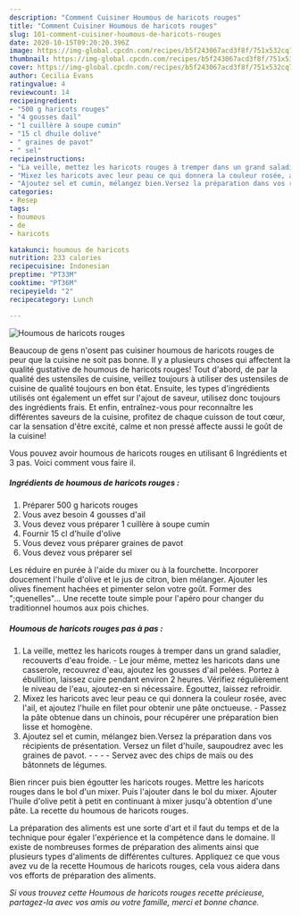 ```yaml
---
description: "Comment Cuisiner Houmous de haricots rouges"
title: "Comment Cuisiner Houmous de haricots rouges"
slug: 101-comment-cuisiner-houmous-de-haricots-rouges
date: 2020-10-15T09:20:20.396Z
image: https://img-global.cpcdn.com/recipes/b5f243067acd3f8f/751x532cq70/houmous-de-haricots-rouges-photo-principale-de-la-recette.jpg
thumbnail: https://img-global.cpcdn.com/recipes/b5f243067acd3f8f/751x532cq70/houmous-de-haricots-rouges-photo-principale-de-la-recette.jpg
cover: https://img-global.cpcdn.com/recipes/b5f243067acd3f8f/751x532cq70/houmous-de-haricots-rouges-photo-principale-de-la-recette.jpg
author: Cecilia Evans
ratingvalue: 4
reviewcount: 14
recipeingredient:
- "500 g haricots rouges"
- "4 gousses dail"
- "1 cuillère à soupe cumin"
- "15 cl dhuile dolive"
- " graines de pavot"
- " sel"
recipeinstructions:
- "La veille, mettez les haricots rouges à tremper dans un grand saladier, recouverts d&#39;eau froide. Le jour même, mettez les haricots dans une casserole, recouvrez d&#39;eau, ajoutez les gousses d&#39;ail pelées. Portez à ébullition, laissez cuire pendant environ 2 heures. Vérifiez régulièrement le niveau de l&#39;eau, ajoutez-en si nécessaire. Égouttez, laissez refroidir."
- "Mixez les haricots avec leur peau ce qui donnera la couleur rosée, avec l&#39;ail, et ajoutez l&#39;huile en filet pour obtenir une pâte onctueuse. Passez la pâte obtenue dans un chinois, pour récupérer une préparation bien lisse et homogène."
- "Ajoutez sel et cumin, mélangez bien.Versez la préparation dans vos récipients de présentation. Versez un filet d&#39;huile, saupoudrez avec les graines de pavot.     Servez avec des chips de maïs ou des bâtonnets de légumes."
categories:
- Resep
tags:
- houmous
- de
- haricots

katakunci: houmous de haricots 
nutrition: 233 calories
recipecuisine: Indonesian
preptime: "PT33M"
cooktime: "PT36M"
recipeyield: "2"
recipecategory: Lunch

---
```



![Houmous de haricots rouges](https://img-global.cpcdn.com/recipes/b5f243067acd3f8f/751x532cq70/houmous-de-haricots-rouges-photo-principale-de-la-recette.jpg)

Beaucoup de gens n'osent pas cuisiner houmous de haricots rouges de peur que la cuisine ne soit pas bonne. Il y a plusieurs choses qui affectent la qualité gustative de houmous de haricots rouges! Tout d'abord, de par la qualité des ustensiles de cuisine, veillez toujours à utiliser des ustensiles de cuisine de qualité toujours en bon état. Ensuite, les types d'ingrédients utilisés ont également un effet sur l'ajout de saveur, utilisez donc toujours des ingrédients frais. Et enfin, entraînez-vous pour reconnaître les différentes saveurs de la cuisine, profitez de chaque cuisson de tout cœur, car la sensation d'être excité, calme et non pressé affecte aussi le goût de la cuisine!

<!--inarticleads1-->

Vous pouvez avoir houmous de haricots rouges en utilisant 6 Ingrédients et 3 pas. Voici comment vous faire il.

##### Ingrédients de houmous de haricots rouges :

1. Préparer 500 g haricots rouges
1. Vous avez besoin 4 gousses d&#39;ail
1. Vous devez vous préparer 1 cuillère à soupe cumin
1. Fournir 15 cl d&#39;huile d&#39;olive
1. Vous devez vous préparer  graines de pavot
1. Vous devez vous préparer  sel


Les réduire en purée à l&#39;aide du mixer ou à la fourchette. Incorporer doucement l&#39;huile d&#39;olive et le jus de citron, bien mélanger. Ajouter les olives finement hachées et pimenter selon votre goût. Former des &#34;;quenelles&#34;… Une recette toute simple pour l&#39;apéro pour changer du traditionnel houmos aux pois chiches. 

<!--inarticleads2-->

##### Houmous de haricots rouges pas à pas :

1. La veille, mettez les haricots rouges à tremper dans un grand saladier, recouverts d&#39;eau froide. - Le jour même, mettez les haricots dans une casserole, recouvrez d&#39;eau, ajoutez les gousses d&#39;ail pelées. Portez à ébullition, laissez cuire pendant environ 2 heures. Vérifiez régulièrement le niveau de l&#39;eau, ajoutez-en si nécessaire. Égouttez, laissez refroidir.
1. Mixez les haricots avec leur peau ce qui donnera la couleur rosée, avec l&#39;ail, et ajoutez l&#39;huile en filet pour obtenir une pâte onctueuse. - Passez la pâte obtenue dans un chinois, pour récupérer une préparation bien lisse et homogène.
1. Ajoutez sel et cumin, mélangez bien.Versez la préparation dans vos récipients de présentation. Versez un filet d&#39;huile, saupoudrez avec les graines de pavot. -  -   -  - Servez avec des chips de maïs ou des bâtonnets de légumes.


Bien rincer puis bien égoutter les haricots rouges. Mettre les haricots rouges dans le bol d&#39;un mixer. Puis l&#39;ajouter dans le bol du mixer. Ajouter l&#39;huile d&#39;olive petit à petit en continuant à mixer jusqu&#39;à obtention d&#39;une pâte. La recette du houmous de haricots rouges. 

<!--inarticleads1-->

<p>
La préparation des aliments est une sorte d'art et il faut du temps et de la technique pour égaler l'expérience et la compétence dans le domaine. Il existe de nombreuses formes de préparation des aliments ainsi que plusieurs types d'aliments de différentes cultures. Appliquez ce que vous avez vu de la recette Houmous de haricots rouges, cela vous aidera dans vos efforts de préparation des aliments.
</p>

<p>
<i>Si vous trouvez cette Houmous de haricots rouges recette précieuse, partagez-la avec vos amis ou votre famille, merci et bonne chance.</i>
</p>
